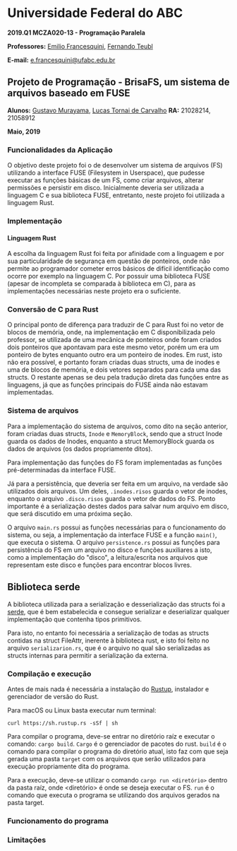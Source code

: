 
# Universidade Federal do ABC

**2019.Q1 MCZA020-13 - Programação Paralela**

**Professores:** [Emilio Francesquini](http://professor.ufabc.edu.br/~e.francesquini), [Fernando Teubl](http://professor.ufabc.edu.br/~fernando.teubl/)

**E-mail:** [e.francesquini@ufabc.edu.br](mailto:e.francesquini@ufabc.edu.br)

## Projeto de Programação - BrisaFS, um sistema de arquivos baseado em FUSE

**Alunos:** [Gustavo Murayama](mailto:gustavo.murayama@aluno.ufabc.edu.br), [Lucas Tornai de Carvalho](mailto:lucas.tornai@aluno.ufabc.edu.br)
**RA:** 21028214, 21058912

**Maio, 2019**

### Funcionalidades da Aplicação

O objetivo deste projeto foi o de desenvolver um sistema de arquivos (FS) utilizando a interface FUSE (Filesystem in Userspace), que pudesse executar as funções básicas de um FS, como criar arquivos, alterar permissões e persistir em disco. Inicialmente deveria ser utilizada a linguagem C e sua biblioteca FUSE, entretanto, neste projeto foi utilizada a linguagem Rust.

### Implementação

#### Linguagem Rust

A escolha da linguagem Rust foi feita por afinidade com a linguagem e por sua particularidade de segurança em questão de ponteiros, onde não permite ao programador cometer erros básicos de difícil identificação como ocorre por exemplo na linguagem C. Por possuir uma biblioteca FUSE (apesar de incompleta se comparada à biblioteca em C), para as implementações necessárias neste projeto era o suficiente.

### Conversão de C para Rust

O principal ponto de diferença para traduzir de C para Rust foi no vetor de blocos de memória, onde, na implementação em C disponibilizada pelo professor, se utilizada de uma mecânica de ponteiros onde foram criados dois ponteiros que apontavam para este mesmo vetor, porém um era um ponteiro de bytes enquanto outro era um ponteiro de inodes. Em rust, isto não era possível, e portanto foram criadas duas structs, uma de inodes e uma de blocos de memória, e dois vetores separados para cada uma das structs.
O restante apenas se deu pela tradução direta das funções entre as linguagens, já que as funções principais do FUSE ainda não estavam implementadas.

### Sistema de arquivos

Para a implementação do sistema de arquivos, como dito na seção anterior, foram criadas duas structs, `Inode` e `MemoryBlock`, sendo que a struct Inode guarda os dados de Inodes, enquanto a struct MemoryBlock guarda os dados de arquivos (os dados propriamente ditos).

Para implementação das funções do FS foram implementadas as funções pré-determinadas da interface FUSE.

Já para a persistência, que deveria ser feita em um arquivo, na verdade são utilizados dois arquivos. Um deles, `.inodes.risos` guarda o vetor de inodes, enquanto o arquivo `.disco.risos` guarda o vetor de dados do FS. Ponto importante é a serialização destes dados para salvar num arquivo em disco, que será discutido em uma próxima seção.

O arquivo `main.rs` possui as funções necessárias para o funcionamento do sistema, ou seja, a implementação da interface FUSE e a função `main()`, que executa o sistema. O arquivo `persistence.rs` possui as funções para persistência do FS em um arquivo no disco e funções auxiliares a isto, como a implementação do "disco", a leitura/escrita nos arquivos que representam este disco e funções para encontrar blocos livres.

## Biblioteca serde

A biblioteca utilizada para a serialização e desserialização das structs foi a [serde](https://serde.rs/), que é bem estabelecida e consegue serializar e deserializar qualquer implementação que contenha tipos primitivos.

Para isto, no entanto foi necessária a serialização de todas as structs contidas na struct FileAttr, inerente à biblioteca rust, e isto foi feito no arquivo `serializarion.rs`, que é o arquivo no qual são serializadas as structs internas para permitir a serialização da externa.

### Compilação e execução

Antes de mais nada é necessária a instalação do [Rustup](https://www.rust-lang.org/learn/get-started), instalador e gerenciador de versão do Rust.

Para macOS ou Linux basta executar num terminal:
```
curl https://sh.rustup.rs -sSf | sh
```

Para compilar o programa, deve-se entrar no diretório raíz e executar o comando: `cargo build`. `Cargo` é o gerenciador de pacotes do rust. `build` é o comando para compilar o programa do diretório atual, isto faz com que seja gerada uma pasta `target` com os arquivos que serão utilizados para execução propriamente dita do programa.

Para a execução, deve-se utilizar o comando `cargo run <diretório>` dentro da pasta raíz, onde <diretório> é onde se deseja executar o FS. `run` é o comando que executa o programa se utilizando dos arquivos gerados na pasta target.

###  Funcionamento do programa

### Limitações